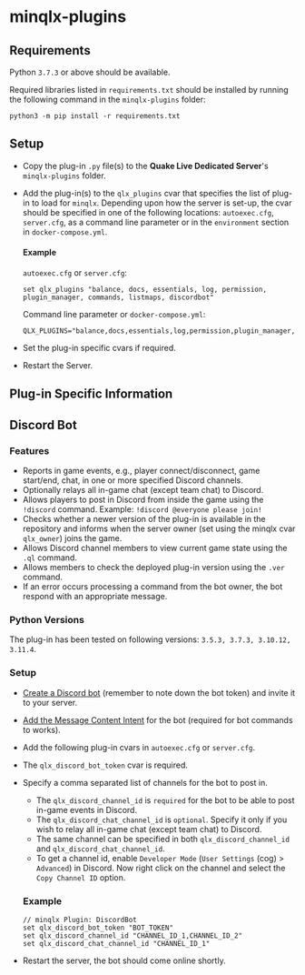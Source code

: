 # minqlx-plugins

## Requirements

Python `3.7.3` or above should be available.

Required libraries listed in `requirements.txt` should be installed by running the following command in the `minqlx-plugins` folder:
```
python3 -m pip install -r requirements.txt
```
## Setup

- Copy the plug-in `.py` file(s) to the **Quake Live Dedicated Server**'s `minqlx-plugins` folder.
- Add the plug-in(s) to the `qlx_plugins` cvar that specifies the list of plug-in to load for `minqlx`. Depending upon how the server is set-up, the cvar should be specified in one of the following locations: `autoexec.cfg`, `server.cfg`, as a command line parameter or in the `environment` section in `docker-compose.yml`.
  
  #### Example
  `autoexec.cfg` or `server.cfg`:
  ```
  set qlx_plugins "balance, docs, essentials, log, permission, plugin_manager, commands, listmaps, discordbot"
  ```
  Command line parameter or `docker-compose.yml`:
  ```
  QLX_PLUGINS="balance,docs,essentials,log,permission,plugin_manager,commands,listmaps,discordbot"
  ```
- Set the plug-in specific cvars if required.
- Restart the Server.


## Plug-in Specific Information

## Discord Bot

### Features
- Reports in game events, e.g., player connect/disconnect, game start/end, chat, in one or more specified Discord channels.
- Optionally relays all in-game chat (except team chat) to Discord.
- Allows players to post in Discord from inside the game using the `!discord` command.
  Example: `!discord @everyone please join!`
- Checks whether a newer version of the plug-in is available in the repository and informs when the server owner (set using the minqlx cvar `qlx_owner`) joins the game.
- Allows Discord channel members to view current game state using the `.ql` command.
- Allows members to check the deployed plug-in version using the `.ver` command.
- If an error occurs processing a command from the bot owner, the bot respond with an appropriate message.

### Python Versions
The plug-in has been tested on following versions: `3.5.3, 3.7.3, 3.10.12, 3.11.4`.

### Setup
- [Create a Discord bot](https://discordpy.readthedocs.io/en/stable/discord.html) (remember to note down the bot token) and invite it to your server. 
- [Add the Message Content Intent](https://discordpy.readthedocs.io/en/latest/intents.html) for the bot (required for bot commands to works).
- Add the following plug-in cvars in `autoexec.cfg` or `server.cfg`.
- The `qlx_discord_bot_token` cvar is required.
- Specify a comma separated list of channels for the bot to post in.
  - The `qlx_discord_channel_id` is `required` for the bot to be able to post in-game events in Discord.
  - The `qlx_discord_chat_channel_id` is `optional`. Specify it only if you wish to relay all in-game chat (except team chat) to Discord.
  - The same channel can be specified in both `qlx_discord_channel_id` and `qlx_discord_chat_channel_id`.
  - To get a channel id, enable `Developer Mode` (`User Settings` (cog) > `Advanced`) in Discord. Now right click on the channel and select the `Copy Channel ID` option.

  ### Example
  ```
  // minqlx Plugin: DiscordBot
  set qlx_discord_bot_token "BOT_TOKEN"
  set qlx_discord_channel_id "CHANNEL_ID_1,CHANNEL_ID_2"
  set qlx_discord_chat_channel_id "CHANNEL_ID_1"
  ```
- Restart the server, the bot should come online shortly.

